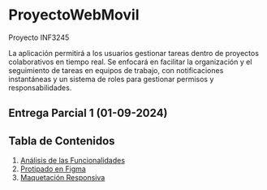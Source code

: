# ProyectoWebMovil
 Proyecto INF3245

 La aplicación permitirá a los usuarios gestionar tareas dentro de proyectos colaborativos en tiempo real. Se enfocará en facilitar la organización y el seguimiento de tareas en equipos de trabajo, con notificaciones instantáneas y un sistema de roles para gestionar permisos y responsabilidades. 
 
## Entrega Parcial 1 (01-09-2024)
## Tabla de Contenidos
1. [Análisis de las Funcionalidades](FUNCIONALIDADES.md)
2. [Protipado en Figma](https://github.com/Gabu32/ProyectoWebMovil/tree/main/Mockups)
3. [Maquetación Responsiva]()
